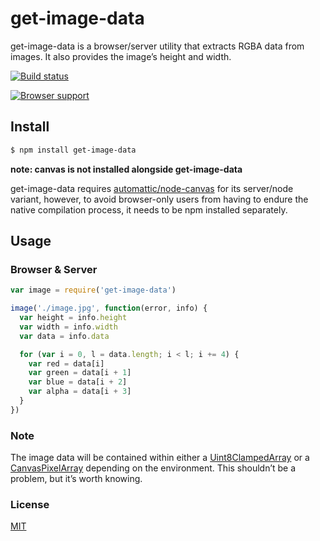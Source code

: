 # get-image-data
get-image-data is a browser/server utility that extracts RGBA data from images. It also provides the image’s height and width.

[![Build status](https://travis-ci.org/michaelrhodes/get-image-data.svg?branch=master)](https://travis-ci.org/michaelrhodes/get-image-data)

[![Browser support](https://ci.testling.com/michaelrhodes/get-image-data.png)](https://ci.testling.com/michaelrhodes/get-image-data)

## Install

``` sh
$ npm install get-image-data
```
**note: canvas is not installed alongside get-image-data**

get-image-data requires [automattic/node-canvas](https://github.com/automattic/node-canvas) for its server/node variant, however, to avoid browser-only users from having to endure the native compilation process, it needs to be npm installed separately.


## Usage

### Browser & Server
``` js
var image = require('get-image-data')

image('./image.jpg', function(error, info) {
  var height = info.height
  var width = info.width
  var data = info.data

  for (var i = 0, l = data.length; i < l; i += 4) {
    var red = data[i]
    var green = data[i + 1]
    var blue = data[i + 2]
    var alpha = data[i + 3]
  }
})
```

### Note
The image data will be contained within either a [Uint8ClampedArray](https://developer.mozilla.org/en-US/docs/Web/API/Uint8ClampedArray) or a [CanvasPixelArray](https://developer.mozilla.org/en-US/docs/Web/API/CanvasPixelArray) depending on the environment. This shouldn’t be a problem, but it’s worth knowing.


### License
[MIT](http://opensource.org/licenses/MIT)
